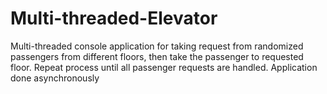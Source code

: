 # Multi-threaded-Elevator
Multi-threaded console application for taking request from randomized passengers from different floors, then take the passenger to requested floor. Repeat process until all passenger requests are handled. Application done asynchronously
